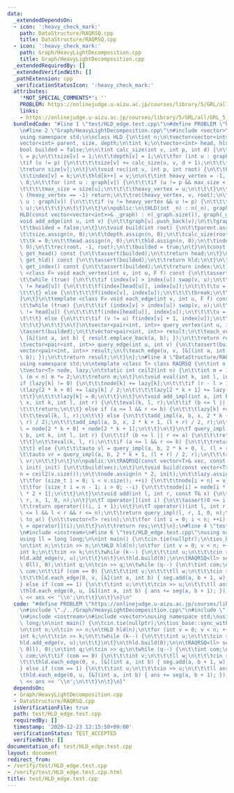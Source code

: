 ```yaml
---
data:
  _extendedDependsOn:
  - icon: ':heavy_check_mark:'
    path: DataStructure/RAQRSQ.cpp
    title: DataStructure/RAQRSQ.cpp
  - icon: ':heavy_check_mark:'
    path: Graph/HeavyLightDecomposition.cpp
    title: Graph/HeavyLightDecomposition.cpp
  _extendedRequiredBy: []
  _extendedVerifiedWith: []
  _pathExtension: cpp
  _verificationStatusIcon: ':heavy_check_mark:'
  attributes:
    '*NOT_SPECIAL_COMMENTS*': ''
    PROBLEM: https://onlinejudge.u-aizu.ac.jp/courses/library/5/GRL/all/GRL_5_E
    links:
    - https://onlinejudge.u-aizu.ac.jp/courses/library/5/GRL/all/GRL_5_E
  bundledCode: "#line 1 \"test/HLD_edge.test.cpp\"\n#define PROBLEM \"https://onlinejudge.u-aizu.ac.jp/courses/library/5/GRL/all/GRL_5_E\"\
    \n#line 2 \"Graph/HeavyLightDecomposition.cpp\"\n#include <vector>\n#include <cassert>\n\
    using namespace std;\n\nclass HLD {\n\tint n;\n\tvector<vector<int>> graph;\n\t\
    vector<int> parent, size, depth;\n\tint k;\n\tvector<int> head, hld, index;\n\t\
    bool builded = false;\n\n\tint calc_size(int v, int p, int d) {\n\t\tparent[v]\
    \ = p;\n\t\tsize[v] = 1;\n\t\tdepth[v] = 1;\n\t\tfor (int u : graph[v]) {\n\t\t\
    \tif (u != p) {\n\t\t\t\tsize[v] += calc_size(u, v, d + 1);\n\t\t\t}\n\t\t}\n\t\
    \treturn size[v];\n\t}\n\tvoid rec(int v, int p, int root) {\n\t\thead[v] = root;\n\
    \t\tindex[v] = k;\n\t\thld[k++] = v;\n\n\t\tint heavy_vertex = -1, max_size =\
    \ 0;\n\t\tfor (int u : graph[v]) {\n\t\t\tif (u != p && max_size < size[u]) {\n\
    \t\t\t\tmax_size = size[u];\n\t\t\t\theavy_vertex = u;\n\t\t\t}\n\t\t}\n\t\tif\
    \ (heavy_vertex == -1) return;\n\t\trec(heavy_vertex, v, root);\n\t\tfor (int\
    \ u : graph[v]) {\n\t\t\tif (u != heavy_vertex && u != p) {\n\t\t\t\trec(u, v,\
    \ u);\n\t\t\t}\n\t\t}\n\t}\n\npublic:\n\tHLD(int _n) : n(_n), graph(_n) {}\n\t\
    HLD(const vector<vector<int>>& _graph) : n(_graph.size()), graph(_graph) {}\n\t\
    void add_edge(int u, int v) {\n\t\tgraph[u].push_back(v);\n\t\tgraph[v].push_back(u);\n\
    \t\tbuilded = false;\n\t}\n\tvoid build(int root) {\n\t\tparent.assign(n, -1);\n\
    \t\tsize.assign(n, 0);\n\t\tdepth.assign(n, 0);\n\t\tcalc_size(root, -1, 1);\n\
    \t\tk = 0;\n\t\thead.assign(n, 0);\n\t\thld.assign(n, 0);\n\t\tindex.assign(n,\
    \ 0);\n\t\trec(root, -1, root);\n\t\tbuilded = true;\n\t}\n\tconst vector<int>&\
    \ get_head() const {\n\t\tassert(builded);\n\t\treturn head;\n\t}\n\tconst vector<int>&\
    \ get_hld() const {\n\t\tassert(builded);\n\t\treturn hld;\n\t}\n\tconst vector<int>&\
    \ get_index() const {\n\t\tassert(builded);\n\t\treturn index;\n\t}\n\n\ttemplate\
    \ <class F> void each_vertex(int v, int u, F f) const {\n\t\tassert(builded);\n\
    \t\twhile (true) {\n\t\t\tif (index[v] > index[u]) swap(v, u);\n\t\t\tif (head[v]\
    \ != head[u]) {\n\t\t\t\tf(index[head[u]], index[u]);\n\t\t\t\tu = parent[head[u]];\n\
    \t\t\t} else {\n\t\t\t\tf(index[v], index[u]);\n\t\t\t\tbreak;\n\t\t\t}\n\t\t\
    }\n\t}\n\ttemplate <class F> void each_edge(int v, int u, F f) const {\n\t\tassert(builded);\n\
    \t\twhile (true) {\n\t\t\tif (index[v] > index[u]) swap(v, u);\n\t\t\tif (head[v]\
    \ != head[u]) {\n\t\t\t\tf(index[head[u]], index[u]);\n\t\t\t\tu = parent[head[u]];\n\
    \t\t\t} else {\n\t\t\t\tif (v != u) f(index[v] + 1, index[u]);\n\t\t\t\tbreak;\n\
    \t\t\t}\n\t\t}\n\t}\n\tvector<pair<int, int>> query_vertex(int u, int v) {\n\t\
    \tassert(builded);\n\t\tvector<pair<int, int>> result;\n\t\teach_vertex(u, v,\
    \ [&](int a, int b) { result.emplace_back(a, b); });\n\t\treturn result;\n\t}\n\
    \tvector<pair<int, int>> query_edge(int u, int v) {\n\t\tassert(builded);\n\t\t\
    vector<pair<int, int>> result;\n\t\teach_edge(u, v, [&](int a, int b) { result.emplace_back(a,\
    \ b); });\n\t\treturn result;\n\t}\n};\n#line 4 \"DataStructure/RAQRSQ.cpp\"\n\
    using namespace std;\n\ntemplate <class T> class RAQRSQ {\n\tint n;\n\tT init;\n\
    \tvector<T> node, lazy;\n\tstatic int ceil2(int n) {\n\t\tint m = 1;\n\t\twhile\
    \ (m < n) m *= 2;\n\t\treturn m;\n\t}\n\tvoid eval(int k, int l, int r) {\n\t\t\
    if (lazy[k] != 0) {\n\t\t\tnode[k] += lazy[k];\n\t\t\tif (r - l > 1) {\n\t\t\t\
    \tlazy[2 * k + 0] += lazy[k] / 2;\n\t\t\t\tlazy[2 * k + 1] += lazy[k] / 2;\n\t\
    \t\t}\n\t\t\tlazy[k] = 0;\n\t\t}\n\t}\n\tvoid add_impl(int a, int b, const T&\
    \ x, int k, int l, int r) {\n\t\teval(k, l, r);\n\t\tif (b <= l || r <= a) {\n\
    \t\t\treturn;\n\t\t} else if (a <= l && r <= b) {\n\t\t\tlazy[k] += x * (r - l);\n\
    \t\t\teval(k, l, r);\n\t\t} else {\n\t\t\tadd_impl(a, b, x, 2 * k + 0, l, (l +\
    \ r) / 2);\n\t\t\tadd_impl(a, b, x, 2 * k + 1, (l + r) / 2, r);\n\t\t\tnode[k]\
    \ = node[2 * k + 0] + node[2 * k + 1];\n\t\t}\n\t}\n\tT query_impl(int a, int\
    \ b, int k, int l, int r) {\n\t\tif (b <= l || r <= a) {\n\t\t\treturn init;\n\
    \t\t}\n\t\teval(k, l, r);\n\t\tif (a <= l && r <= b) {\n\t\t\treturn node[k];\n\
    \t\t} else {\n\t\t\tauto vl = query_impl(a, b, 2 * k + 0, l, (l + r) / 2);\n\t\
    \t\tauto vr = query_impl(a, b, 2 * k + 1, (l + r) / 2, r);\n\t\t\treturn vl +\
    \ vr;\n\t\t}\n\t}\n\npublic:\n\tRAQRSQ(const vector<T>& vec, const T& _init) :\
    \ init(_init) {\n\t\tbuild(vec);\n\t}\n\tvoid build(const vector<T>& v) {\n\t\t\
    n = ceil2(v.size());\n\t\tnode.assign(n * 2, init);\n\t\tlazy.assign(n * 2, 0);\n\
    \t\tfor (size_t i = 0; i < v.size(); ++i) {\n\t\t\tnode[i + n] = v[i];\n\t\t}\n\
    \t\tfor (size_t i = n - 1; i > 0; --i) {\n\t\t\tnode[i] = node[i * 2 + 0] + node[i\
    \ * 2 + 1];\n\t\t}\n\t}\n\tvoid add(int l, int r, const T& x) {\n\t\tadd_impl(l,\
    \ r, x, 1, 0, n);\n\t}\n\tT operator[](int i) {\n\t\tassert(0 <= i && i < n);\n\
    \t\treturn operator()(i, i + 1);\n\t}\n\tT operator()(int l, int r) {\n\t\tassert(0\
    \ <= l && l < r && r <= n);\n\t\treturn query_impl(l, r, 1, 0, n);\n\t}\n\tvector<T>\
    \ to_a() {\n\t\tvector<T> res(n);\n\t\tfor (int i = 0; i < n; ++i) {\n\t\t\tres[i]\
    \ = operator[](i);\n\t\t}\n\t\treturn res;\n\t}\n};\n#line 4 \"test/HLD_edge.test.cpp\"\
    \n#include <iostream>\n#line 6 \"test/HLD_edge.test.cpp\"\nusing namespace std;\n\
    using ll = long long;\n\nint main() {\n\tcin.tie(nullptr);\n\tios_base::sync_with_stdio(false);\n\
    \n\tint n;\n\tcin >> n;\n\tHLD hld(n);\n\tfor (int v = 0; v < n; ++v) {\n\t\t\
    int k;\n\t\tcin >> k;\n\t\twhile (k--) {\n\t\t\tint u;\n\t\t\tcin >> u;\n\t\t\t\
    hld.add_edge(v, u);\n\t\t}\n\t}\n\thld.build(0);\n\n\tRAQRSQ<ll> seg(vector(n,\
    \ 0ll), 0);\n\tint q;\n\tcin >> q;\n\twhile (q--) {\n\t\tint com;\n\t\tcin >>\
    \ com;\n\t\tif (com == 0) {\n\t\t\tint v;\n\t\t\tll w;\n\t\t\tcin >> v >> w;\n\
    \t\t\thld.each_edge(0, v, [&](int a, int b) { seg.add(a, b + 1, w); });\n\t\t\
    } else if (com == 1) {\n\t\t\tint u;\n\t\t\tcin >> u;\n\t\t\tll ans = 0;\n\t\t\
    \thld.each_edge(0, u, [&](int a, int b) { ans += seg(a, b + 1); });\n\t\t\tcout\
    \ << ans << '\\n';\n\t\t}\n\t}\n}\n"
  code: "#define PROBLEM \"https://onlinejudge.u-aizu.ac.jp/courses/library/5/GRL/all/GRL_5_E\"\
    \n#include \"./../Graph/HeavyLightDecomposition.cpp\"\n#include \"./../DataStructure/RAQRSQ.cpp\"\
    \n#include <iostream>\n#include <vector>\nusing namespace std;\nusing ll = long\
    \ long;\n\nint main() {\n\tcin.tie(nullptr);\n\tios_base::sync_with_stdio(false);\n\
    \n\tint n;\n\tcin >> n;\n\tHLD hld(n);\n\tfor (int v = 0; v < n; ++v) {\n\t\t\
    int k;\n\t\tcin >> k;\n\t\twhile (k--) {\n\t\t\tint u;\n\t\t\tcin >> u;\n\t\t\t\
    hld.add_edge(v, u);\n\t\t}\n\t}\n\thld.build(0);\n\n\tRAQRSQ<ll> seg(vector(n,\
    \ 0ll), 0);\n\tint q;\n\tcin >> q;\n\twhile (q--) {\n\t\tint com;\n\t\tcin >>\
    \ com;\n\t\tif (com == 0) {\n\t\t\tint v;\n\t\t\tll w;\n\t\t\tcin >> v >> w;\n\
    \t\t\thld.each_edge(0, v, [&](int a, int b) { seg.add(a, b + 1, w); });\n\t\t\
    } else if (com == 1) {\n\t\t\tint u;\n\t\t\tcin >> u;\n\t\t\tll ans = 0;\n\t\t\
    \thld.each_edge(0, u, [&](int a, int b) { ans += seg(a, b + 1); });\n\t\t\tcout\
    \ << ans << '\\n';\n\t\t}\n\t}\n}"
  dependsOn:
  - Graph/HeavyLightDecomposition.cpp
  - DataStructure/RAQRSQ.cpp
  isVerificationFile: true
  path: test/HLD_edge.test.cpp
  requiredBy: []
  timestamp: '2020-12-23 12:15:50+09:00'
  verificationStatus: TEST_ACCEPTED
  verifiedWith: []
documentation_of: test/HLD_edge.test.cpp
layout: document
redirect_from:
- /verify/test/HLD_edge.test.cpp
- /verify/test/HLD_edge.test.cpp.html
title: test/HLD_edge.test.cpp
---
```

